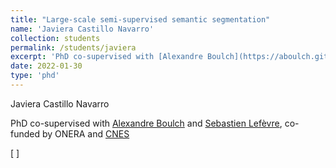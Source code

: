 ```yaml
---
title: "Large-scale semi-supervised semantic segmentation"
name: 'Javiera Castillo Navarro'
collection: students
permalink: /students/javiera
excerpt: 'PhD co-supervised with [Alexandre Boulch](https://aboulch.github.io/) and [Sebastien Lefèvre](http://people.irisa.fr/Sebastien.Lefevre/), co-funded by ONERA and [CNES](https://cnes.fr/en/web/CNES-en/7430-research-grants.php)'
date: 2022-01-30
type: 'phd'
---
```


Javiera Castillo Navarro

PhD co-supervised with [Alexandre Boulch](https://aboulch.github.io/) and [Sebastien Lefèvre](http://people.irisa.fr/Sebastien.Lefevre/), co-funded by ONERA and [CNES](https://cnes.fr/en/web/CNES-en/7430-research-grants.php)

\[  \]


